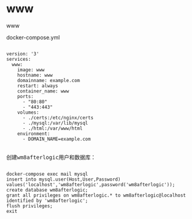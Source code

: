 # www
www

docker-compose.yml
<pre><code>
version: '3'
services:
  www:
    image: www
    hostname: www
    domainname: example.com
    restart: always
    container_name: www
    ports:
      - "80:80"
      - "443:443"
    volumes:
      - ./certs:/etc/nginx/certs
      - ./mysql:/var/lib/mysql
      - ./html:/var/www/html
    environment:
      - DOMAIN_NAME=example.com
</code><pre>

创建wm8afterlogic用户和数据库：
<pre><code>
docker-compose exec mail mysql
insert into mysql.user(Host,User,Password) values('localhost','wm8afterlogic',password('wm8afterlogic'));
create database wm8afterlogic;
grant all privileges on wm8afterlogic.* to wm8afterlogic@localhost identified by 'wm8afterlogic';
flush privileges;
exit
</code></pre>
